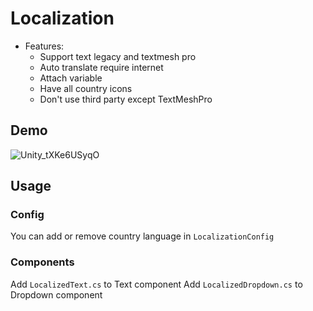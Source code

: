 # Localization
- Features:
  - Support text legacy and textmesh pro
  - Auto translate require internet
  - Attach variable
  - Have all country icons
  - Don't use third party except TextMeshPro
## Demo
![Unity_tXKe6USyqO](https://user-images.githubusercontent.com/52252046/222652172-f6ab0ee0-0d81-4439-9109-f50bb1e9af97.gif)
## Usage
### Config
You can add or remove country language in ```LocalizationConfig```
### Components
Add ```LocalizedText.cs``` to Text component
Add ```LocalizedDropdown.cs``` to Dropdown component
